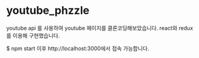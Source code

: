 # youtube_phzzle

youtube api 를 사용하여 youtube 페이지를 클론코딩해보았습니다.
react와 redux 를 이용해 구현했습니다.

$ npm start
이후 http://localhost:3000에서 접속 가능합니다.
